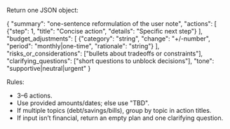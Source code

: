 Return one JSON object:

{
  "summary": "one-sentence reformulation of the user note",
  "actions": [
    {"step": 1, "title": "Concise action", "details": "Specific next step"}
  ],
  "budget_adjustments": [
    {"category": "string", "change": "+/-number", "period": "monthly|one-time", "rationale": "string"}
  ],
  "risks_or_considerations": ["bullets about tradeoffs or constraints"],
  "clarifying_questions": ["short questions to unblock decisions"],
  "tone": "supportive|neutral|urgent"
}

Rules:
- 3–6 actions.
- Use provided amounts/dates; else use "TBD".
- If multiple topics (debt/savings/bills), group by topic in action titles.
- If input isn’t financial, return an empty plan and one clarifying question.
